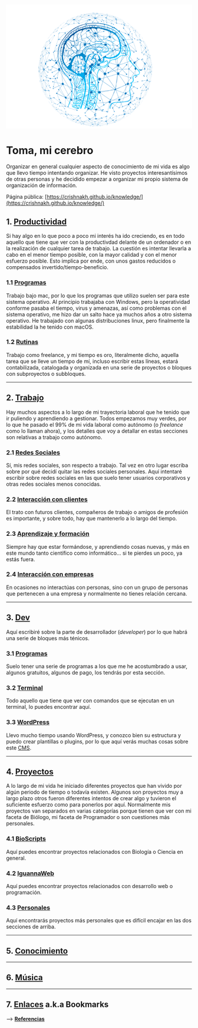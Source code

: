 ![Logo FGP My Brain](/assets/img/fgp_my_brain.png)
# Toma, mi cerebro
Organizar en general cualquier aspecto de conocimiento de mi vida es algo que llevo tiempo intentando organizar. He visto proyectos interesantísimos de otras personas y he decidido empezar a organizar mi propio sistema de organización de información.

Página pública: [https://crishnakh.github.io/knowledge/](https://crishnakh.github.io/knowledge/)

## 1. [Productividad](./Productividad/Productividad.md)
Si hay algo en lo que poco a poco mi interés ha ido creciendo, es en todo aquello que tiene que ver con la productivdad delante de un ordenador o en la realización de cualquier tarea de trabajo. La cuestión es intentar llevarla a cabo en el menor tiempo posible, con la mayor calidad y con el menor esfuerzo posible. Esto implica por ende, con unos gastos reducidos o compensados invertido/tiempo-beneficio.
### 1.1 [Programas](./Productividad/Programas.md)
Trabajo bajo mac, por lo que los programas que utilizo suelen ser para este sistema operativo. Al principio trabajaba con Windows, pero la operatividad conforme pasaba el tiempo, virus y amenazas, así como problemas con el sistema operativo, me hizo dar un salto hace ya muchos años a otro sistema operativo. He trabajado con algunas distribuciones linux, pero finalmente la estabilidad la he tenido con macOS.

### 1.2 [Rutinas](./Productividad/Rutinas.md)
Trabajo como freelance, y mi tiempo es oro, literalmente dicho, aquella tarea que se lleve un tiempo de mí, incluso escribir estas líneas, estará contabilizada, catalogada y organizada en una serie de proyectos o bloques con subproyectos o subbloques.

---

## 2. [Trabajo](./Trabajo/Trabajo.md) 
Hay muchos aspectos a lo largo de mi trayectoria laboral que he tenido que ir puliendo y aprendiendo a gestionar. Todos empezamos muy verdes, por lo que he pasado el 99% de mi vida laboral como autónomo (o _freelance_ como lo llaman ahora), y los detalles que voy a detallar en estas secciones son relativas a trabajo como autónomo.
### 2.1 [Redes Sociales](./Trabajo/Redes_Sociales.md) 
Sí, mis redes sociales, son respecto a trabajo. Tal vez en otro lugar escriba sobre por qué decidí quitar las redes sociales personales. Aquí intentaré escribir sobre redes sociales en las que suelo tener usuarios corporativos y otras redes sociales menos conocidas.

### 2.2 [Interacción con clientes](./Trabajo/Interacción_con_clientes.md) 
El trato con futuros clientes, compañeros de trabajo o amigos de profesión es importante, y sobre todo, hay que mantenerlo a lo largo del tiempo.

### 2.3 [Aprendizaje y formación](./Trabajo/aprendizaje_y_formación.md) 
Siempre hay que estar formándose, y aprendiendo cosas nuevas, y más en este mundo tanto científico como informático... si te pierdes un poco, ya estás fuera.

### 2.4 [Interacción con empresas](./Trabajo/Interacción_con_empresas.md) 
En ocasiones no interactúas con personas, sino con un grupo de personas que pertenecen a una empresa y normalmente no tienes relación cercana.


---

## 3. [Dev](./Dev/Dev.md)
Aquí escribiré sobre la parte de desarrollador (_developer_) por lo que habrá una serie de bloques más ténicos.
### 3.1 [Programas](./Dev/Programas.md)
Suelo tener una serie de programas a los que me he acostumbrado a usar, algunos gratuitos, algunos de pago, los tendrás por esta sección.
### 3.2 [Terminal](./Dev/Terminal.md)
Todo aquello que tiene que ver con comandos que se ejecutan en un terminal, lo puedes encontrar aquí.
### 3.3 [WordPress](./Dev/WordPress.md)
Llevo mucho tiempo usando WordPress, y conozco bien su estructura y puedo crear plantillas o plugins, por lo que aquí verás muchas cosas sobre este [CMS](./Notas/cms.md).

---

## 4. [Proyectos](./Proyectos/Proyectos.md) 
A lo largo de mi vida he iniciado diferentes proyectos que han vivido por algún periodo de tiempo o todavía existen. Algunos son proyectos muy a largo plazo otros fueron diferentes intentos de crear algo y tuvieron el suficiente esfuerzo como para ponerlos por aquí. Normalmente mis proyectos van separados en varias categorías porque tienen que ver con mi faceta de Biólogo, mi faceta de Programador o son cuestiones más personales.

### 4.1 [BioScripts](./Proyectos/BioScripts.md) 
Aquí puedes encontrar proyectos relacionados con Biología o Ciencia en general.
### 4.2 [IguannaWeb](./Proyectos/IguannaWeb.md) 
Aquí puedes encontrar proyectos relacionados con desarrollo web o programación.
### 4.3 [Personales](./Proyectos/Personales.md) 
Aquí encontrarás proyectos más personales que es difícil encajar en las dos secciones de arriba.

---

## 5. [Conocimiento](./Conocimiento/Conocimiento.md) 

---

## 6. [Música](./Musica/Música.md) 

---

## 7. [Enlaces](Enlaces.md) a.k.a Bookmarks


--> **[Referencias](./Notas/referencias.md)**